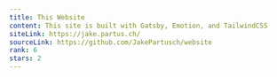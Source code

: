 ```yaml
---
title: This Website
content: This site is built with Gatsby, Emotion, and TailwindCSS
siteLink: https://jake.partus.ch/
sourceLink: https://github.com/JakePartusch/website
rank: 6
stars: 2
---
```

